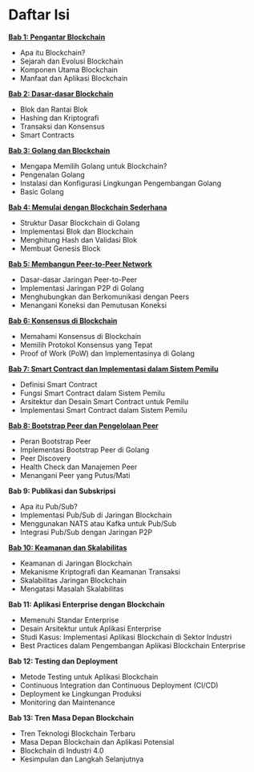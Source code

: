 # Daftar Isi

[**Bab 1: Pengantar Blockchain**](https://github.com/jacky-htg/Blockchain-for-the-Enterprise-Building-with-Golang/blob/main/Bab%201%3A%20Pengantar%20Blockchain.md)
- Apa itu Blockchain?
- Sejarah dan Evolusi Blockchain
- Komponen Utama Blockchain
- Manfaat dan Aplikasi Blockchain

[**Bab 2: Dasar-dasar Blockchain**](https://github.com/jacky-htg/Blockchain-for-the-Enterprise-Building-with-Golang/blob/main/Bab%202%20%3A%20Dasar-dasar%20Blockchain.md)
- Blok dan Rantai Blok
- Hashing dan Kriptografi
- Transaksi dan Konsensus
- Smart Contracts

[**Bab 3: Golang dan Blockchain**](https://github.com/jacky-htg/Blockchain-for-the-Enterprise-Building-with-Golang/blob/main/Bab%203%3A%20Golang%20dan%20Blockchain.md)
- Mengapa Memilih Golang untuk Blockchain?
- Pengenalan Golang
- Instalasi dan Konfigurasi Lingkungan Pengembangan Golang
- Basic Golang
  
[**Bab 4: Memulai dengan Blockchain Sederhana**](https://github.com/jacky-htg/Blockchain-for-the-Enterprise-Building-with-Golang/blob/main/Bab%204%3A%20Memulai%20dengan%20Blockchain%20Sederhana.md)
- Struktur Dasar Blockchain di Golang
- Implementasi Blok dan Blockchain
- Menghitung Hash dan Validasi Blok
- Membuat Genesis Block

[**Bab 5: Membangun Peer-to-Peer Network**](https://github.com/jacky-htg/Blockchain-for-the-Enterprise-Building-with-Golang/blob/main/Bab%205%3A%20Membangun%20Peer-to-Peer%20Network.md)
- Dasar-dasar Jaringan Peer-to-Peer
- Implementasi Jaringan P2P di Golang
- Menghubungkan dan Berkomunikasi dengan Peers
- Menangani Koneksi dan Pemutusan Koneksi

[**Bab 6: Konsensus di Blockchain**](https://github.com/jacky-htg/Blockchain-for-the-Enterprise-Building-with-Golang/blob/main/Bab%206%3A%20Konsensus%20di%20Blockchain.md)
- Memahami Konsensus di Blockchain
- Memilih Protokol Konsensus yang Tepat
- Proof of Work (PoW) dan Implementasinya di Golang

[**Bab 7: Smart Contract dan Implementasi dalam Sistem Pemilu**](https://github.com/jacky-htg/Blockchain-for-the-Enterprise-Building-with-Golang/blob/main/Bab%207%20%3A%20Smart%20Contract%20dan%20Implementasi%20dalam%20Sistem%20Pemilu.md)
- Definisi Smart Contract
- Fungsi Smart Contract dalam Sistem Pemilu
- Arsitektur dan Desain Smart Contract untuk Pemilu
- Implementasi Smart Contract dalam Sistem Pemilu

[**Bab 8: Bootstrap Peer dan Pengelolaan Peer**](https://github.com/jacky-htg/Blockchain-for-the-Enterprise-Building-with-Golang/blob/main/Bab%208%3A%20Bootstrap%20Peer%20dan%20Pengelolaan%20Peer.md)
- Peran Bootstrap Peer
- Implementasi Bootstrap Peer di Golang
- Peer Discovery
- Health Check dan Manajemen Peer
- Menangani Peer yang Putus/Mati

**Bab 9: Publikasi dan Subskripsi**
- Apa itu Pub/Sub?
- Implementasi Pub/Sub di Jaringan Blockchain
- Menggunakan NATS atau Kafka untuk Pub/Sub
- Integrasi Pub/Sub dengan Jaringan P2P

[**Bab 10: Keamanan dan Skalabilitas**](https://github.com/jacky-htg/Blockchain-for-the-Enterprise-Building-with-Golang/blob/main/WIP%3A%20Bab%20%2010%3A%20Keamanan%20dan%20Skalabilitas.md)
- Keamanan di Jaringan Blockchain
- Mekanisme Kriptografi dan Keamanan Transaksi
- Skalabilitas Jaringan Blockchain
- Mengatasi Masalah Skalabilitas

**Bab 11: Aplikasi Enterprise dengan Blockchain**
- Memenuhi Standar Enterprise
- Desain Arsitektur untuk Aplikasi Enterprise
- Studi Kasus: Implementasi Aplikasi Blockchain di Sektor Industri
- Best Practices dalam Pengembangan Aplikasi Blockchain Enterprise

**Bab 12: Testing dan Deployment**
- Metode Testing untuk Aplikasi Blockchain
- Continuous Integration dan Continuous Deployment (CI/CD)
- Deployment ke Lingkungan Produksi
- Monitoring dan Maintenance

**Bab 13: Tren Masa Depan Blockchain**
- Tren Teknologi Blockchain Terbaru
- Masa Depan Blockchain dan Aplikasi Potensial
- Blockchain di Industri 4.0
- Kesimpulan dan Langkah Selanjutnya
